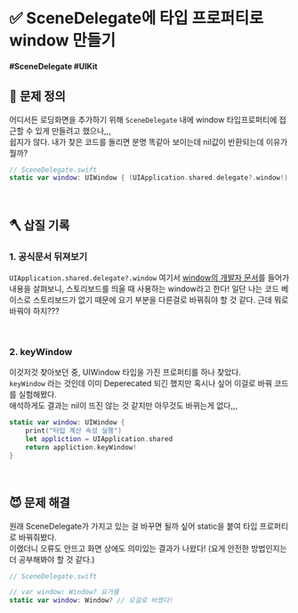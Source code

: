 # ✅  SceneDelegate에 타입 프로퍼티로 window 만들기

#### #SceneDelegate #UIKit 

## 🤔 문제 정의
어디서든 로딩화면을 추가하기 위해 `SceneDelegate` 내에 window 타입프로퍼티에 접근할 수 있게 만들려고 했으나,,,   
쉽지가 않다. 내가 찾은 코드를 돌리면 분명 똑같아 보이는데 nil값이 반환되는데 이유가 뭘까?

~~~swift
// SceneDelegate.swift
static var window: UIWindow { (UIApplication.shared.delegate?.window!)! } // 여기 접근하면 nil값으로 런타임 에러뜸.
~~~

<br>

## 🪓 삽질 기록

### 1. 공식문서 뒤져보기

`UIApplication.shared.delegate?.window` 여기서 [window의 개발자 문서](https://developer.apple.com/documentation/uikit/uiapplicationdelegate/1623056-window)를 들어가 내용을 살펴보니, 스토리보드를 띄울 때 사용하는 window라고 한다! 일단 나는 코드 베이스로 스토리보드가 없기 때문에 요기 부분을 다른걸로 바꿔줘야 할 것 같다. 근데 뭐로 바꿔야 하지???

<br>

### 2. keyWindow

이것저것 찾아보던 중, UIWindow 타입을 가진 프로퍼티를 하나 찾았다.   
`keyWindow` 라는 것인데 이미 Deperecated 되긴 했지만 혹시나 싶어 이걸로 바꿔 코드를 실험해봤다.   
애석하게도 결과는 nil이 뜨진 않는 것 같지만 아무것도 바뀌는게 없다,,,

~~~swift
static var window: UIWindow {
    print("타입 계산 속성 실행")
    let appliction = UIApplication.shared
    return appliction.keyWindow!
}
~~~

<br>

## 😈 문제 해결

원래 SceneDelegate가 가지고 있는 걸 바꾸면 될까 싶어 static을 붙여 타입 프로퍼티로 바꿔줘봤다.   
이랬더니 오류도 안뜨고 화면 상에도 의미있는 결과가 나왔다! (요게 안전한 방법인지는 더 공부해봐야 할 것 같다.)

~~~swift
// SceneDelegate.swift

// var window: Window? 요거를
static var window: Window? // 요걸로 바꿨다!
~~~